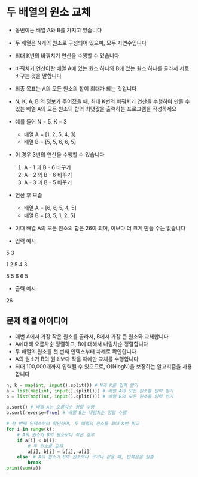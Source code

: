 # 두 배열의 원소 교체

- 동빈이는 배열 A와 B를 가지고 있습니다
- 두 배열은 N개의 원소로 구성되어 있으며, 모두 자연수입니다
- 최대 K번의 바꿔치기 연산을 수행할 수 있습니다
- 바꿔치기 연산이란 배열 A에 있는 원소 하나와 B에 있는 원소 하나를 골라서 서로 바꾸는 것을 말합니다
- 최종 목표는 A의 모든 원소의 합이 최대가 되는 것입니다
- N, K, A, B 의 정보가 주어졌을 때, 최대 K번의 바꿔치기 연산을 수행하여 만들 수 있는 배열 A의 모든 원소의 합의 최댓값을 출력하는 프로그램을 작성하세요



- 예를 들어 N = 5, K = 3
  - 배열 A = [1, 2, 5, 4, 3]
  - 배열 B = [5, 5, 6, 6, 5]

- 이 경우 3번의 연산을 수행할 수 있습니다
  1. A - 1 과 B - 6 바꾸기
  2. A - 2 와 B - 6 바꾸기
  3. A - 3 과 B - 5 바꾸기

- 연산 후 모습
  - 배열 A = [6, 6, 5, 4, 5]
  - 배열 B = [3, 5, 1, 2, 5]

- 이때 배열 A의 모든 원소의 합은 26이 되며, 이보다 더 크게 만들 수는 없습니다



- 입력 예시

5 3

1 2 5 4 3

5 5 6 6 5



- 출력 예시

26



## 문제 해결 아이디어

- 매번 A에서 가장 작은 원소를 골라서, B에서 가장 큰 원소와 교체합니다
- A에대해 오름차순 정렬하고, B에 대해서 내림차순 정렬합니다
- 두 배열의 원소를 첫 번째 인덱스부터 차례로 확인합니다
- A의 원소가 B의 원소보다 작을 때에만 교체를 수행합니다
- 최대 100,000개까지 입력될 수 있으므로, O(NlogN)을 보장하는 알고리즘을 사용합니다

```python
n, k = map(int, input().split()) # N과 K를 입력 받기
a = list(map(int, input().split())) # 배열 A의 모든 원소를 입력 받기
b = list(map(int, input().split())) # 배열 B의 모든 원소를 입력 받기

a.sort() # 배열 A는 오름차순 정렬 수행
b.sort(reverse=True) # 배열 B는 내림차순 정렬 수행

# 첫 번째 인덱스부터 확인하며, 두 배열의 원소를 최대 K번 비교
for i in range(k):
    # A의 원소가 B의 원소보다 작은 경우
    if a[i] < b[i]:
        # 두 원소를 교체
        a[i], b[i] = b[i], a[i]
    else: # A의 원소가 B의 원소보다 크거나 같을 때, 반복문을 탈출
        break
print(sum(a))       

```

